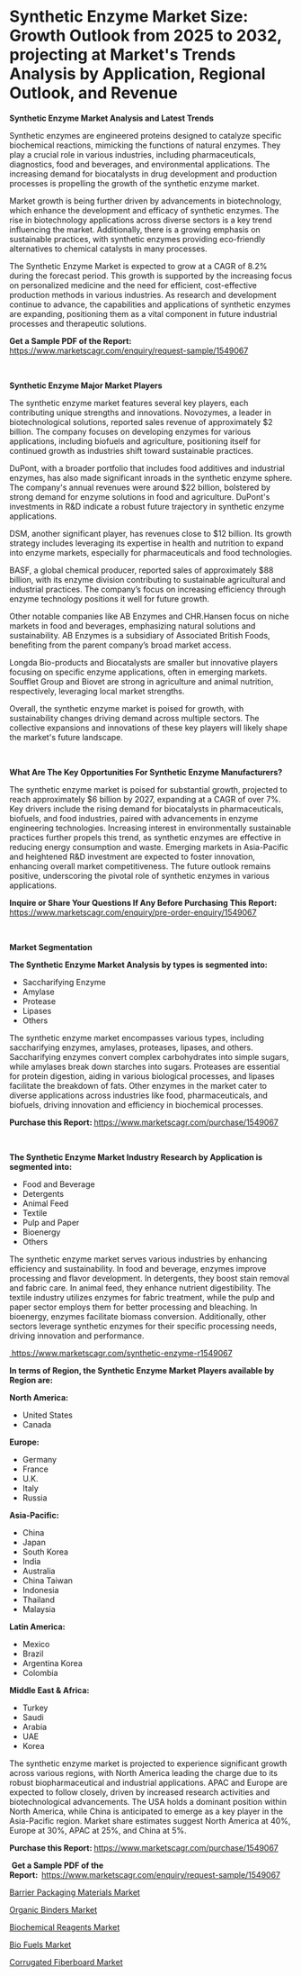 <p><h1>Synthetic Enzyme Market Size: Growth Outlook from 2025 to 2032, projecting at Market's Trends Analysis by Application, Regional Outlook, and Revenue</h1></p><p><strong>Synthetic Enzyme Market Analysis and Latest Trends</strong></p>
<p><p>Synthetic enzymes are engineered proteins designed to catalyze specific biochemical reactions, mimicking the functions of natural enzymes. They play a crucial role in various industries, including pharmaceuticals, diagnostics, food and beverages, and environmental applications. The increasing demand for biocatalysts in drug development and production processes is propelling the growth of the synthetic enzyme market.</p><p>Market growth is being further driven by advancements in biotechnology, which enhance the development and efficacy of synthetic enzymes. The rise in biotechnology applications across diverse sectors is a key trend influencing the market. Additionally, there is a growing emphasis on sustainable practices, with synthetic enzymes providing eco-friendly alternatives to chemical catalysts in many processes.</p><p>The Synthetic Enzyme Market is expected to grow at a CAGR of 8.2% during the forecast period. This growth is supported by the increasing focus on personalized medicine and the need for efficient, cost-effective production methods in various industries. As research and development continue to advance, the capabilities and applications of synthetic enzymes are expanding, positioning them as a vital component in future industrial processes and therapeutic solutions.</p></p>
<p><strong>Get a Sample PDF of the Report:&nbsp;</strong> <a href="https://www.marketscagr.com/enquiry/request-sample/1549067?utm_campaign=1097&utm_medium=2&utm_source=Github&utm_content=ia&utm_term=01042025&utm_id=synthetic-enzyme">https://www.marketscagr.com/enquiry/request-sample/1549067</a></p>
<p>&nbsp;</p>
<p><strong>Synthetic Enzyme Major Market Players</strong></p>
<p><p>The synthetic enzyme market features several key players, each contributing unique strengths and innovations. Novozymes, a leader in biotechnological solutions, reported sales revenue of approximately $2 billion. The company focuses on developing enzymes for various applications, including biofuels and agriculture, positioning itself for continued growth as industries shift toward sustainable practices.</p><p>DuPont, with a broader portfolio that includes food additives and industrial enzymes, has also made significant inroads in the synthetic enzyme sphere. The company's annual revenues were around $22 billion, bolstered by strong demand for enzyme solutions in food and agriculture. DuPont's investments in R&D indicate a robust future trajectory in synthetic enzyme applications.</p><p>DSM, another significant player, has revenues close to $12 billion. Its growth strategy includes leveraging its expertise in health and nutrition to expand into enzyme markets, especially for pharmaceuticals and food technologies.</p><p>BASF, a global chemical producer, reported sales of approximately $88 billion, with its enzyme division contributing to sustainable agricultural and industrial practices. The company’s focus on increasing efficiency through enzyme technology positions it well for future growth.</p><p>Other notable companies like AB Enzymes and CHR.Hansen focus on niche markets in food and beverages, emphasizing natural solutions and sustainability. AB Enzymes is a subsidiary of Associated British Foods, benefiting from the parent company’s broad market access.</p><p>Longda Bio-products and Biocatalysts are smaller but innovative players focusing on specific enzyme applications, often in emerging markets. Soufflet Group and Biovet are strong in agriculture and animal nutrition, respectively, leveraging local market strengths.</p><p>Overall, the synthetic enzyme market is poised for growth, with sustainability changes driving demand across multiple sectors. The collective expansions and innovations of these key players will likely shape the market's future landscape.</p></p>
<p>&nbsp;</p>
<p><strong>What Are The Key Opportunities For Synthetic Enzyme Manufacturers?</strong></p>
<p><p>The synthetic enzyme market is poised for substantial growth, projected to reach approximately $6 billion by 2027, expanding at a CAGR of over 7%. Key drivers include the rising demand for biocatalysts in pharmaceuticals, biofuels, and food industries, paired with advancements in enzyme engineering technologies. Increasing interest in environmentally sustainable practices further propels this trend, as synthetic enzymes are effective in reducing energy consumption and waste. Emerging markets in Asia-Pacific and heightened R&D investment are expected to foster innovation, enhancing overall market competitiveness. The future outlook remains positive, underscoring the pivotal role of synthetic enzymes in various applications.</p></p>
<p><strong>Inquire or Share Your Questions If Any Before Purchasing This Report:</strong> <a href="https://www.marketscagr.com/enquiry/pre-order-enquiry/1549067?utm_campaign=1097&utm_medium=2&utm_source=Github&utm_content=ia&utm_term=01042025&utm_id=synthetic-enzyme">https://www.marketscagr.com/enquiry/pre-order-enquiry/1549067</a></p>
<p>&nbsp;</p>
<p><strong>Market Segmentation</strong></p>
<p><strong>The Synthetic Enzyme Market Analysis by types is segmented into:</strong></p>
<p><ul><li>Saccharifying Enzyme</li><li>Amylase</li><li>Protease</li><li>Lipases</li><li>Others</li></ul></p>
<p><p>The synthetic enzyme market encompasses various types, including saccharifying enzymes, amylases, proteases, lipases, and others. Saccharifying enzymes convert complex carbohydrates into simple sugars, while amylases break down starches into sugars. Proteases are essential for protein digestion, aiding in various biological processes, and lipases facilitate the breakdown of fats. Other enzymes in the market cater to diverse applications across industries like food, pharmaceuticals, and biofuels, driving innovation and efficiency in biochemical processes.</p></p>
<p><strong>Purchase this Report:&nbsp;</strong><a href="https://www.marketscagr.com/purchase/1549067?utm_campaign=1097&utm_medium=2&utm_source=Github&utm_content=ia&utm_term=01042025&utm_id=synthetic-enzyme">https://www.marketscagr.com/purchase/1549067</a></p>
<p>&nbsp;</p>
<p><strong>The Synthetic Enzyme Market Industry Research by Application is segmented into:</strong></p>
<p><ul><li>Food and Beverage</li><li>Detergents</li><li>Animal Feed</li><li>Textile</li><li>Pulp and Paper</li><li>Bioenergy</li><li>Others</li></ul></p>
<p><p>The synthetic enzyme market serves various industries by enhancing efficiency and sustainability. In food and beverage, enzymes improve processing and flavor development. In detergents, they boost stain removal and fabric care. In animal feed, they enhance nutrient digestibility. The textile industry utilizes enzymes for fabric treatment, while the pulp and paper sector employs them for better processing and bleaching. In bioenergy, enzymes facilitate biomass conversion. Additionally, other sectors leverage synthetic enzymes for their specific processing needs, driving innovation and performance.</p></p>
<p><a href="https://www.marketscagr.com/synthetic-enzyme-r1549067?utm_campaign=1097&utm_medium=2&utm_source=Github&utm_content=ia&utm_term=01042025&utm_id=synthetic-enzyme">&nbsp;https://www.marketscagr.com/synthetic-enzyme-r1549067</a></p>
<p><strong>In terms of Region, the Synthetic Enzyme Market Players available by Region are:</strong></p>
<p>
    <p> <strong> North America: </strong>
        <ul>
            <li>United States</li>
            <li>Canada</li>
        </ul>
        </p> 
    <p> <strong> Europe: </strong>
        <ul>
            <li>Germany</li>
            <li>France</li>
            <li>U.K.</li>
            <li>Italy</li>
            <li>Russia</li>
        </ul>
        </p> 
    <p> <strong> Asia-Pacific: </strong>
        <ul>
            <li>China</li>
            <li>Japan</li>
            <li>South Korea</li>
            <li>India</li>
            <li>Australia</li>
            <li>China Taiwan</li>
            <li>Indonesia</li>
            <li>Thailand</li>
            <li>Malaysia</li>
        </ul>
        </p> 
    <p> <strong> Latin America: </strong>
        <ul>
            <li>Mexico</li>
            <li>Brazil</li>
            <li>Argentina Korea</li>
            <li>Colombia</li>
        </ul>
        </p> 
    <p> <strong> Middle East & Africa: </strong>
        <ul>
            <li>Turkey</li>
            <li>Saudi</li>
            <li>Arabia</li>
            <li>UAE</li>
            <li>Korea</li>
        </ul>
    </p>
    </p>
<p><p>The synthetic enzyme market is projected to experience significant growth across various regions, with North America leading the charge due to its robust biopharmaceutical and industrial applications. APAC and Europe are expected to follow closely, driven by increased research activities and biotechnological advancements. The USA holds a dominant position within North America, while China is anticipated to emerge as a key player in the Asia-Pacific region. Market share estimates suggest North America at 40%, Europe at 30%, APAC at 25%, and China at 5%.</p></p>
<p><strong>Purchase this Report: </strong><a href="https://www.marketscagr.com/purchase/1549067?utm_campaign=1097&utm_medium=2&utm_source=Github&utm_content=ia&utm_term=01042025&utm_id=synthetic-enzyme">https://www.marketscagr.com/purchase/1549067</a></p>
<p>&nbsp;<strong>Get a Sample PDF of the Report:&nbsp;&nbsp;</strong><a href="https://www.marketscagr.com/enquiry/request-sample/1549067?utm_campaign=1097&utm_medium=2&utm_source=Github&utm_content=ia&utm_term=01042025&utm_id=synthetic-enzyme">https://www.marketscagr.com/enquiry/request-sample/1549067</a></p>
<p><strong></strong></p>
<p><p><a href="https://github.com/ocambdidarhz/Market-Research-Report-List-1/blob/main/barrier-packaging-materials-market.md?utm_campaign=1097&utm_medium=2&utm_source=Github&utm_content=ia&utm_term=01042025&utm_id=synthetic-enzyme">Barrier Packaging Materials Market</a></p><p><a href="https://github.com/aslinalirey9/Market-Research-Report-List-1/blob/main/organic-binders-market.md?utm_campaign=1097&utm_medium=2&utm_source=Github&utm_content=ia&utm_term=01042025&utm_id=synthetic-enzyme">Organic Binders Market</a></p><p><a href="https://github.com/kaidaloeckf7/Market-Research-Report-List-1/blob/main/biochemical-reagents-market.md?utm_campaign=1097&utm_medium=2&utm_source=Github&utm_content=ia&utm_term=01042025&utm_id=synthetic-enzyme">Biochemical Reagents Market</a></p><p><a href="https://github.com/arifasabeygb/Market-Research-Report-List-1/blob/main/bio-fuels-market.md?utm_campaign=1097&utm_medium=2&utm_source=Github&utm_content=ia&utm_term=01042025&utm_id=synthetic-enzyme">Bio Fuels Market</a></p><p><a href="https://github.com/theyasnare5w/Market-Research-Report-List-1/blob/main/corrugated-fiberboard-market.md?utm_campaign=1097&utm_medium=2&utm_source=Github&utm_content=ia&utm_term=01042025&utm_id=synthetic-enzyme">Corrugated Fiberboard Market</a></p></p>